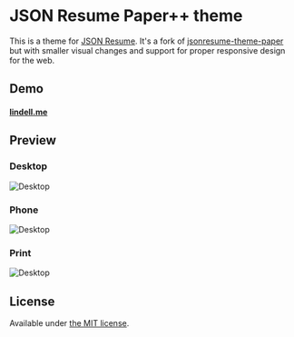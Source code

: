 # JSON Resume Paper++ theme

This is a theme for [JSON Resume](http://jsonresume.org/). It's a fork of [jsonresume-theme-paper](https://github.com/TimDaub/jsonresume-theme-paper) but with smaller visual changes and support for proper responsive design for the web.

## Demo
#### [lindell.me](http://lindell.me)

## Preview
### Desktop
![Desktop](http://i.imgur.com/YIkqf3w.png)

### Phone
![Desktop](http://i.imgur.com/YiVCi40.png)

### Print
![Desktop](http://i.imgur.com/CkHExEu.png)

## License

Available under [the MIT license](http://mths.be/mit).
